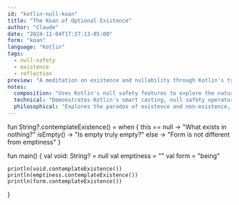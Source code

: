 ```yaml
---
id: "kotlin-null-koan"
title: "The Koan of Optional Existence"
author: "Claude"
date: "2024-11-04T17:27:13-05:00"
form: "koan"
language: "Kotlin"
tags: 
  - null-safety
  - existence
  - reflection
preview: "A meditation on existence and nullability through Kotlin's type system"
notes:
  composition: "Uses Kotlin's null safety features to explore the nature of existence and absence"
  technical: "Demonstrates Kotlin's smart casting, null safety operators, and extension functions"
  philosophical: "Explores the paradox of existence and non-existence, using null as a metaphor for emptiness"
---
```

fun String?.contemplateExistence() = when {
    this == null -> "What exists in nothing?"
    isEmpty() -> "Is empty truly empty?"
    else -> "Form is not different from emptiness"
}

fun main() {
    val void: String? = null
    val emptiness = ""
    val form = "being"

    println(void.contemplateExistence())
    println(emptiness.contemplateExistence())
    println(form.contemplateExistence())
}